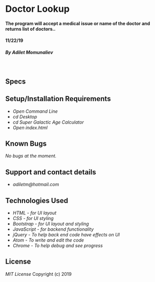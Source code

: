 # **Doctor Lookup**

#### The program will accept a medical issue or name of the doctor and returns list of doctors..
#### 11/22/19

##### By _**Adilet Momunaliev**_
&nbsp;
## **Specs**



## **Setup/Installation Requirements**

* _Open Command Line_
* _cd Desktop_
* _cd Super Galactic Age Calculator_
* _Open index.html_

## **Known Bugs**

_No bugs at the moment._

## Support and contact details

* _adiletm@hotmail.com_

## **Technologies Used**

* _HTML - for UI layout_
* _CSS - for UI styling_
* _Bootstrap - for UI layout and styling_
* _JavaScript - for backend functionality_
* _jQuery - To help back end code have effects on UI_
* _Atom - To write and edit the code_
* _Chrome - To help debug and see progress_

## **License**

*MIT License*
Copyright (c) 2019
